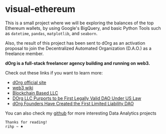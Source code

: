 # visual-ethereum
This is a small project where we will be exploring the balances of the top Ethereum wallets, by using Google's BigQuery, and basic Python Tools such as `datetime`, `pandas`, `matplotlib`, and `seaborn`.

Also, the result of this project has been sent to dOrg as an activation proposal to join the Decentralized Automated Organization (D.A.O.) as a freelance member.

**dOrg is a full-stack freelancer agency building and running on web3.**

Check out these links if you want to learn more:
- [dOrg official site](https://dOrg.tech)
- [web3 wiki](http://wiki.web3.foundation/en/latest/)
- [Blockchain Based LLC](http://legal-engineering.mit.edu/bbllc)
- [DOrg LLC Purports to be First Legally Valid DAO Under US Law](https://cointelegraph.com/news/dorg-llc-purports-to-be-first-legally-valid-dao-under-us-law)
- [dOrg Founders Have Created the First Limited Liability DAO](https://www.coindesk.com/dorg-founders-have-created-the-first-limited-liability-dao)

You can also check my [github](https://github.com/rihp) for more interesting Data Analytics projects 

    Thanks for reading! 
    rihp ~ ♠
